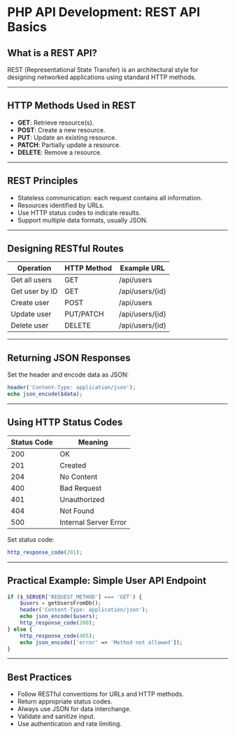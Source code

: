 # PHP API Development: REST API Basics

## What is a REST API?

REST (Representational State Transfer) is an architectural style for designing networked applications using standard HTTP methods.

------

## HTTP Methods Used in REST

- **GET**: Retrieve resource(s).
- **POST**: Create a new resource.
- **PUT**: Update an existing resource.
- **PATCH**: Partially update a resource.
- **DELETE**: Remove a resource.

------

## REST Principles

- Stateless communication: each request contains all information.
- Resources identified by URLs.
- Use HTTP status codes to indicate results.
- Support multiple data formats, usually JSON.

------

## Designing RESTful Routes

| Operation      | HTTP Method | Example URL     |
| -------------- | ----------- | --------------- |
| Get all users  | GET         | /api/users      |
| Get user by ID | GET         | /api/users/{id} |
| Create user    | POST        | /api/users      |
| Update user    | PUT/PATCH   | /api/users/{id} |
| Delete user    | DELETE      | /api/users/{id} |

------

## Returning JSON Responses

Set the header and encode data as JSON:

```php
header('Content-Type: application/json');
echo json_encode($data);
```

------

## Using HTTP Status Codes

| Status Code | Meaning               |
| ----------- | --------------------- |
| 200         | OK                    |
| 201         | Created               |
| 204         | No Content            |
| 400         | Bad Request           |
| 401         | Unauthorized          |
| 404         | Not Found             |
| 500         | Internal Server Error |

Set status code:

```php
http_response_code(201);
```

------

## Practical Example: Simple User API Endpoint

```php
if ($_SERVER['REQUEST_METHOD'] === 'GET') {
    $users = getUsersFromDb();
    header('Content-Type: application/json');
    echo json_encode($users);
    http_response_code(200);
} else {
    http_response_code(405);
    echo json_encode(['error' => 'Method not allowed']);
}
```

------

## Best Practices

- Follow RESTful conventions for URLs and HTTP methods.
- Return appropriate status codes.
- Always use JSON for data interchange.
- Validate and sanitize input.
- Use authentication and rate limiting.

